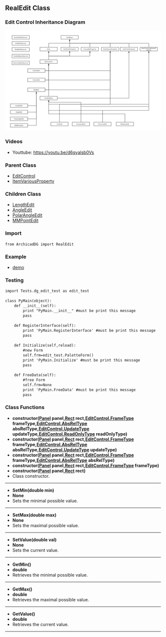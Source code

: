 ## RealEdit Class

### Edit Control Inheritance Diagram

<img src="../../Imgs/edit_control_inheritance_diagram.png" />

### Videos
* Youttube: https://youtu.be/d6qyalsb0Vs

### Parent Class
* [EditControl](ArchicadDG_EditControl.md)
* [ItemVariousProperty](../ArchicadDG_ItemVariousProperty.md)

### Children Class
* [LengthEdit](ArchicadDG_LengthEdit.md)
* [AngleEdit](ArchicadDG_AngleEdit.md)
* [PolarAngleEdit](ArchicadDG_PolarAngleEdit.md)
* [MMPointEdit](ArchicadDG_MMPointEdit.md)

### Import
```
from ArchicadDG import RealEdit
``` 

### Example
* [demo](../../Scripts/Tests/dg_edit_test.py)

### Testing
```
import Tests.dg_edit_test as edit_test

class PyMain(object):
    def __init__(self):
        print "PyMain.__init__" #must be print this message
        pass

    def RegisterInterface(self):
        print 'PyMain.RegisterInterface' #must be print this message
        pass
    
    def Initialize(self,reload):
        #new Form
        self.frm=edit_test.PaletteForm()
        print 'PyMain.Initialize' #must be print this message
        pass

    def FreeData(self):
        #free Form
        self.frm=None
        print 'PyMain.FreeData' #must be print this message
        pass

```

### Class Functions

* **constructor([Panel](../ArchicadDG_Panel.md) panel,[Rect](../ArchicadDG_Rect.md) rect,[EditControl.FrameType](ArchicadDG_FrameType.md) frameType,[EditControl.AbsRelType](ArchicadDG_AbsRelType.md) absRelType,[EditControl.UpdateType](ArchicadDG_UpdateType.md) updateType,[EditControl.ReadOnlyType](ArchicadDG_ReadOnlyType.md) readOnlyType)**
* **constructor([Panel](../ArchicadDG_Panel.md) panel,[Rect](../ArchicadDG_Rect.md) rect,[EditControl.FrameType](ArchicadDG_FrameType.md) frameType,[EditControl.AbsRelType](ArchicadDG_AbsRelType.md) absRelType,[EditControl.UpdateType](ArchicadDG_UpdateType.md) updateType)**
* **constructor([Panel](../ArchicadDG_Panel.md) panel,[Rect](../ArchicadDG_Rect.md) rect,[EditControl.FrameType](ArchicadDG_FrameType.md) frameType,[EditControl.AbsRelType](ArchicadDG_AbsRelType.md) absRelType)**
* **constructor([Panel](../ArchicadDG_Panel.md) panel,[Rect](../ArchicadDG_Rect.md) rect,[EditControl.FrameType](ArchicadDG_FrameType.md) frameType)**
* **constructor([Panel](../ArchicadDG_Panel.md) panel,[Rect](../ArchicadDG_Rect.md) rect)**
* Class constructor.
-----

* **SetMin(double min)**
* **None**
* Sets the minimal possible value.
-----

* **SetMax(double max)**
* **None**
* Sets the maximal possible value.
-----

* **SetValue(double val)**
* **None**
* Sets the current value.
-----

* **GetMin()**
* **double**
* Retrieves the minimal possible value.
-----

* **GetMax()**
* **double**
* Retrieves the maximal possible value.
-----

* **GetValue()**
* **double**
* Retrieves the current value.
-----